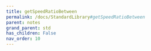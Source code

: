 ```yaml
---
title: getSpeedRatioBetween
permalink: /docs/StandardLibrary#getSpeedRatioBetween
parent: notes
grand_parent: std
has_children: False
nav_order: 10
---
```

